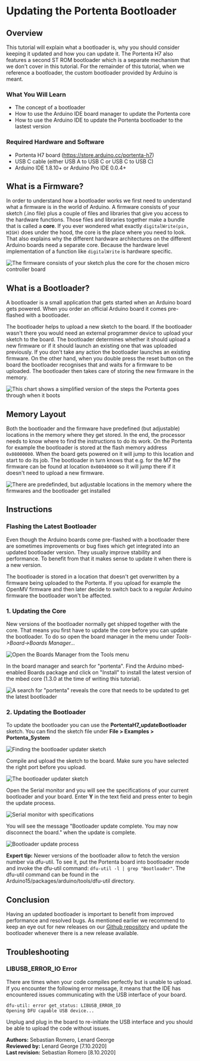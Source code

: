 # Updating the Portenta Bootloader

## Overview
This tutorial will explain what a bootloader is, why you should consider keeping it updated and how you can update it. The Portenta H7 also features a second ST ROM bootloader which is a separate mechanism that we don't cover in this tutorial. For the remainder of this tutorial, when we reference a bootloader, the custom bootloader provided by Arduino is meant.

### What You Will Learn
-   The concept of a bootloader
-   How to use the Arduino IDE board manager to update the Portenta core
-   How to use the Arduino IDE to update the Portenta bootloader to the lastest version

### Required Hardware and Software
-   Portenta H7 board (<https://store.arduino.cc/portenta-h7>)
-   USB C cable (either USB A to USB C or USB C to USB C)
-   Arduino IDE 1.8.10+  or Arduino Pro IDE 0.0.4+ 

##  What is a Firmware?

In order to understand how a bootloader works we first need to understand what a firmware is in the world of Arduino. A firmware consists of your sketch (.ino file) plus a couple of files and libraries that give you access to the hardware functions. Those files and libraries together make a bundle that is called a **core**. If you ever wondered what exactly `digitalWrite(pin, HIGH)` does under the hood, the core is the place where you need to look. That also explains why the different hardware architectures on the different Arduino boards need a separate core. Because the hardware level implementation of a function like `digitalWrite` is hardware specific.

![The firmware consists of your sketch plus the core for the chosen micro controller board](assets/por_ard_bl_firmware.svg)

## What is a Bootloader?

A bootloader is a small application that gets started when an Arduino board gets powered. When you order an official Arduino board it comes pre-flashed with a bootloader.

The bootloader helps to upload a new sketch to the board. If the bootloader wasn't there you would need an external programmer device to upload your sketch to the board. The bootloader determines whether it should upload a new firmware or if it should launch an existing one that was uploaded previously. If you don't take any action the bootloader launches an existing firmware. On the other hand, when you double press the reset button on the board the bootloader recognises that and waits for a firmware to be uploaded. The bootloader then takes care of storing the new firmware in the memory.

![This chart shows a simplified version of the steps the Portenta goes through when it boots](assets/por_ard_bl_booting_process.svg)

## Memory Layout

Both the bootloader and the firmware have predefined (but adjustable) locations in the memory where they get stored. In the end, the processor needs to know where to find the instructions to do its work. On the Portenta for example the bootloader is stored at the flash memory address `0x08000000`. When the board gets powered on it will jump to this location and start to do its job. The bootloader in turn knows that e.g. for the M7 the firmware can be found at location `0x08040000` so it will jump there if it doesn't need to upload a new firmware.

![There are predefinded, but adjustable locations in the memory where the firmwares and the bootloader get installed](assets/por_ard_bl_flash_memory.svg)


## Instructions

### Flashing the Latest Bootloader
Even though the Arduino boards come pre-flashed with a bootloader there are sometimes improvements or bug fixes which get integrated into an updated bootloader version. They usually improve stability and performance. To benefit from that it makes sense to update it when there is a new version.

The bootloader is stored in a location that doesn't get overwritten by a firmware being uploaded to the Portenta. If you upload for example the OpenMV firmware and then later decide to switch back to a regular Arduino firmware the bootloader won't be affected.

### 1. Updating the Core
New versions of the bootloader normally get shipped together with the core. That means you first have to update the core before you can update the bootloader. To do so open the board manager in the menu under *Tools->Board->Boards Manager...*

![Open the Boards Manager from the Tools menu](assets/por_ard_bl_boards_manager.png)

In the board manager and search for "portenta".  Find the Arduino mbed-enabled Boards package and click on "Install" to install the latest version of the mbed core (1.3.0 at the time of writing this tutorial).

![A search for "portenta" reveals the core that needs to be updated to get the latest bootloader](assets/por_ard_bl_update_core.png)

### 2. Updating the Bootloader
To update the bootloader you can use the **PortentaH7_updateBootloader** sketch. You can find the sketch file under **File > Examples > Portenta_System**

![Finding the bootloader updater sketch](assets/por_ard_bl_find_sketch_file.png)

Compile and upload the sketch to the board. Make sure you have selected the right port before you upload.

![The bootloader updater sketch](assets/por_ard_bl_updater_sketch.png)

Open the Serial monitor and you will see the specifications of your current bootloader and your board. Enter **Y** in the text field and press enter to begin the update process.

![Serial monitor with specifications](assets/por_ard_bl_update_available.png)

You will see the message "Bootloader update complete. You may now disconnect the board." when the update is complete.

![Bootloader update process](assets/por_ard_bl_update_complete.png)

**Expert tip:** Newer versions of the bootloader allow to fetch the version number via dfu-util. To see it, put the Portenta board into bootloader mode and invoke the dfu-util command: `dfu-util -l | grep "Bootloader"`. The dfu-util command can be found in the Arduino15/packages/arduino/tools/dfu-util directory.

## Conclusion
Having an updated bootloader is important to benefit from improved performance and resolved bugs. As mentioned earlier we recommend to keep an eye out for new releases on our [Github repository](https://github.com/arduino/ArduinoCore-mbed/tree/master/bootloaders) and update the bootloader whenever there is a new release available.

## Troubleshooting
### LIBUSB_ERROR_IO Error

There are times when your code compiles perfectly but is unable to upload. If you encounter the following error message, it means that the IDE has encountered issues communicating with the USB interface of your board.

```
dfu-util: error get_status: LIBUSB_ERROR_IO
Opening DFU capable USB device... 
```

Unplug and plug in the board to re-initiate the USB interface and you should be able to upload the code without issues.

**Authors:** Sebastian Romero, Lenard George  
**Reviewed by:** Lenard George [7.10.2020]  
**Last revision:** Sebastian Romero [8.10.2020]
